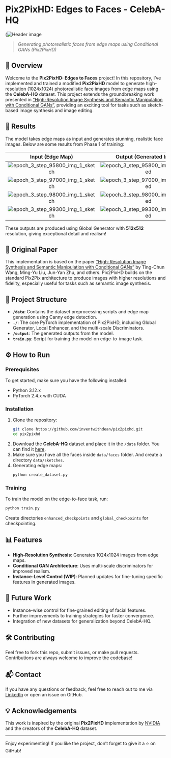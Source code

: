 # Pix2PixHD: Edges to Faces - CelebA-HQ

(![Header image](https://github.com/user-attachments/assets/e69ff018-13cc-4cc1-b2a9-4b07e0037632)  
> *Generating photorealistic faces from edge maps using Conditional GANs (Pix2PixHD)*

## 🌟 Overview
Welcome to the **Pix2PixHD: Edges to Faces** project! In this repository, I’ve implemented and trained a modified **Pix2PixHD** model to generate high-resolution (1024x1024) photorealistic face images from edge maps using the **CelebA-HQ** dataset. This project extends the groundbreaking work presented in [“High-Resolution Image Synthesis and Semantic Manipulation with Conditional GANs”](https://arxiv.org/abs/1711.11585), providing an exciting tool for tasks such as sketch-based image synthesis and image editing.

## 🚀 Results
The model takes edge maps as input and generates stunning, realistic face images. Below are some results from Phase 1 of training:

| Input (Edge Map) | Output (Generated Image) |
|:----------------:|:-----------------------:|
| ![epoch_3_step_95800_img_1_sketch](https://github.com/user-attachments/assets/076678db-3f47-4e2a-a194-756126ff2df8) | ![epoch_3_step_95800_img_1_generated](https://github.com/user-attachments/assets/035fbd57-36a8-493c-a667-52b83ef3c9f5) |
| ![epoch_3_step_97000_img_1_sketch](https://github.com/user-attachments/assets/89f19ea0-bfd9-4e58-b49d-2284c05e58fb) |  ![epoch_3_step_97000_img_1_generated](https://github.com/user-attachments/assets/c5e6d2e1-ff9b-461d-b275-56e08edbaaef) |
| ![epoch_3_step_98000_img_1_sketch](https://github.com/user-attachments/assets/a21e2777-9034-4588-a6a8-eb9b66a82e02) | ![epoch_3_step_98000_img_1_generated](https://github.com/user-attachments/assets/a7bbf40b-7f1f-4e70-9cb8-13bbcd886831) |
| ![epoch_3_step_99300_img_1_sketch](https://github.com/user-attachments/assets/9f143b33-e1a3-4e8a-bfe6-fa4a7f64094c) | ![epoch_3_step_99300_img_1_generated](https://github.com/user-attachments/assets/e167e515-ff1e-4564-9c3f-5359d391ae68) |





These outputs are produced using Global Generator with **512x512** resolution, giving exceptional detail and realism!

## 📄 Original Paper
This implementation is based on the paper [“High-Resolution Image Synthesis and Semantic Manipulation with Conditional GANs”](https://arxiv.org/abs/1711.11585) by Ting-Chun Wang, Ming-Yu Liu, Jun-Yan Zhu, and others. Pix2PixHD builds on the standard Pix2Pix architecture to produce images with higher resolutions and fidelity, especially useful for tasks such as semantic image synthesis.

## 📂 Project Structure
- **`/data`**: Contains the dataset preprocessing scripts and edge map generation using Canny edge detection.
- **`./`**: The core PyTorch implementation of Pix2PixHD, including Global Generator, Local Enhancer, and the multi-scale Discriminators.
- **`/output`**: The generated outputs from the model.
- **`train.py`**: Script for training the model on edge-to-image task.

## ⚙️ How to Run

### Prerequisites
To get started, make sure you have the following installed:
- Python 3.12.x
- PyTorch 2.4.x with CUDA

### Installation

1. Clone the repository:
    ```bash
    git clone https://github.com/inventwithdean/pix2pixhd.git
    cd pix2pixhd
    ```
2. Download the **CelebA-HQ** dataset and place it in the `/data` folder. You can find it [here](https://mmlab.ie.cuhk.edu.hk/projects/CelebA.html).
3. Make sure you have all the faces inside `data/faces` folder. And create a directory `data/sketches`.
4. Generating edge maps:
    ```bash
    python create_dataset.py
    ```

### Training

To train the model on the edge-to-face task, run:
```bash
python train.py
```
Create directories `enhanced_checkpoints` and `global_checkpoints` for checkpointing.

## 📊 Features
- **High-Resolution Synthesis**: Generates 1024x1024 images from edge maps.
- **Conditional GAN Architecture**: Uses multi-scale discriminators for improved realism.
- **Instance-Level Control (WIP)**: Planned updates for fine-tuning specific features in generated images.
  
## 📝 Future Work
- Instance-wise control for fine-grained editing of facial features.
- Further improvements to training strategies for faster convergence.
- Integration of new datasets for generalization beyond CelebA-HQ.

## 🛠️ Contributing
Feel free to fork this repo, submit issues, or make pull requests. Contributions are always welcome to improve the codebase!

## 📬 Contact
If you have any questions or feedback, feel free to reach out to me via [LinkedIn](https://www.linkedin.com/in/inventwithdean) or open an issue on GitHub.

## 💡 Acknowledgements
This work is inspired by the original **Pix2PixHD** implementation by [NVIDIA](https://github.com/NVIDIA/pix2pixHD) and the creators of the **CelebA-HQ** dataset.

---

Enjoy experimenting! If you like the project, don’t forget to give it a ⭐ on GitHub!
